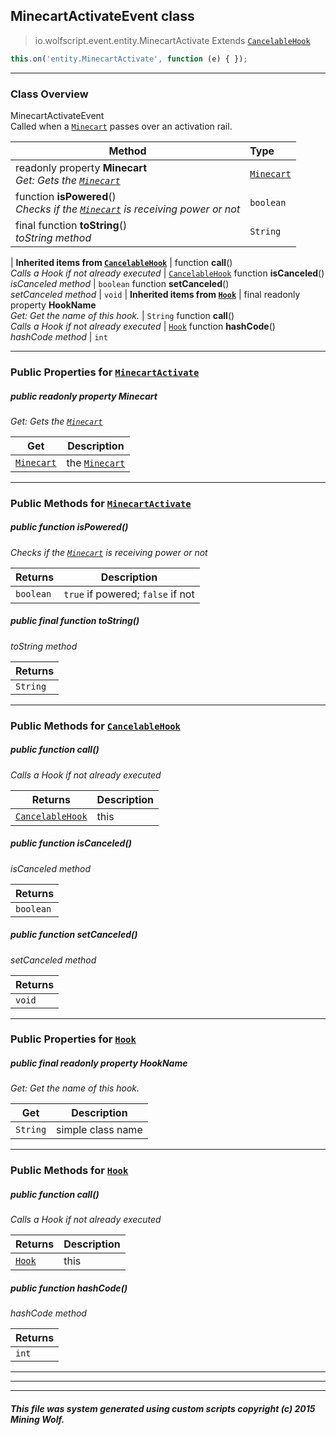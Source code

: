 ## MinecartActivateEvent __class__

>io.wolfscript.event.entity.MinecartActivate
>Extends [`CancelableHook`](../../hook/CancelableHook.md)
``` javascript
this.on('entity.MinecartActivate', function (e) { });
```


---

### Class Overview

MinecartActivateEvent<br> Called when a [`Minecart`](../../api/entity/vehicle/Minecart.md) passes over an activation rail.

Method | Type   
--- | :--- 
 readonly property __Minecart__ <br> _Get: Gets the [`Minecart`](../../api/entity/vehicle/Minecart.md)_ | [`Minecart`](../../api/entity/vehicle/Minecart.md)
 function __isPowered__() <br> _Checks if the [`Minecart`](../../api/entity/vehicle/Minecart.md) is receiving power or not_ | `boolean`
final function __toString__() <br> _toString method_ | `String`
 |
__Inherited items from [`CancelableHook`](../../hook/CancelableHook.md)__ |
 function __call__() <br> _Calls a Hook if not already executed_ | [`CancelableHook`](../../hook/CancelableHook.md)
 function __isCanceled__() <br> _isCanceled method_ | `boolean`
 function __setCanceled__() <br> _setCanceled method_ | `void`
 |
__Inherited items from [`Hook`](../../hook/Hook.md)__ |
final readonly property __HookName__ <br> _Get: Get the name of this hook._ | `String`
 function __call__() <br> _Calls a Hook if not already executed_ | [`Hook`](../../hook/Hook.md)
 function __hashCode__() <br> _hashCode method_ | `int`







---


### Public Properties for [`MinecartActivate`](MinecartActivate.md)

##### <a id='minecart'></a>public  readonly property __Minecart__

_Get: Gets the [`Minecart`](../../api/entity/vehicle/Minecart.md)_

Get | Description
--- | --- 
[`Minecart`](../../api/entity/vehicle/Minecart.md) | the [`Minecart`](../../api/entity/vehicle/Minecart.md)



---

### Public Methods for [`MinecartActivate`](MinecartActivate.md)

##### <a id='ispowered'></a>public  function __isPowered__()

_Checks if the [`Minecart`](../../api/entity/vehicle/Minecart.md) is receiving power or not_

Returns | Description
--- | --- 
`boolean` | `true` if powered; `false` if not


##### <a id='tostring'></a>public final function __toString__()

_toString method_

Returns | 
--- | 
`String` |


---

### Public Methods for [`CancelableHook`](../../hook/CancelableHook.md)

##### <a id='call'></a>public  function __call__()

_Calls a Hook if not already executed_

Returns | Description
--- | --- 
[`CancelableHook`](../../hook/CancelableHook.md) | this


##### <a id='iscanceled'></a>public  function __isCanceled__()

_isCanceled method_

Returns | 
--- | 
`boolean` |


##### <a id='setcanceled'></a>public  function __setCanceled__()

_setCanceled method_

Returns | 
--- | 
`void` |


---

### Public Properties for [`Hook`](../../hook/Hook.md)

##### <a id='hookname'></a>public final readonly property __HookName__

_Get: Get the name of this hook._

Get | Description
--- | --- 
`String` | simple class name



---

### Public Methods for [`Hook`](../../hook/Hook.md)

##### <a id='call'></a>public  function __call__()

_Calls a Hook if not already executed_

Returns | Description
--- | --- 
[`Hook`](../../hook/Hook.md) | this


##### <a id='hashcode'></a>public  function __hashCode__()

_hashCode method_

Returns | 
--- | 
`int` |


---


---


---


##### This file was system generated using custom scripts copyright (c) 2015 Mining Wolf.
	

